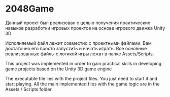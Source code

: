 # 2048Game
Данный проект был реализован с целью получения практических навыков разработки игровых проектов на основе игрового движка Unity 3D

Исполняемый файл лежит совместно с проектными файлами. Вам достаточно его просто запустить и начать играть. 
Все основные реализованные файлы с логикой игры лежат в папке Assets/Scripts.

This project was implemented in order to gain practical skills in developing game projects based on the Unity 3D game engine

The executable file lies with the project files. You just need to start it and start playing. All the main implemented files with the game logic are in the Assets / Scripts folder.
